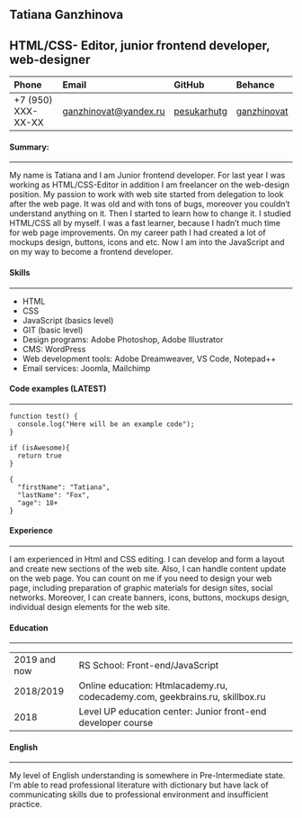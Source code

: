 ## Tatiana Ganzhinova

HTML/CSS- Editor, junior frontend developer, web-designer
---

| Phone              |Email                  | GitHub                                        | Behance                                            |    
|:-------------------|:----------------------|:----------------------------------------------|:---------------------------------------------------|
| +7 (950) XXX-XX-XX | ganzhinovat@yandex.ru | [pesukarhutg](https://github.com/PesukarhuTG) | [ganzhinovat](https://www.behance.net/ganzhinovat) |


#### Summary:
---

My name is Tatiana and I am Junior frontend developer. For last year I was working as HTML/CSS-Editor in addition I am freelancer on the web-design position. My passion to work with web site started from delegation to look after the web page. It was old and with tons of bugs, moreover you couldn’t understand anything on it. Then I started to learn how to change it. I studied HTML/CSS all by myself. I was a fast learner, because I hadn’t much time for web page improvements. On my career path I had created a lot of mockups design, buttons, icons and etc. Now I am into the JavaScript and on my way to become a frontend developer.

#### Skills
---

- HTML
- CSS
- JavaScript (basics level)
- GIT (basic level)
- Design programs: Adobe Photoshop, Adobe Illustrator
- CMS: WordPress
- Web development tools: Adobe Dreamweaver, VS Code, Notepad++
- Email services: Joomla, Mailchimp

#### Code examples (LATEST)
---

```
function test() {
  console.log("Here will be an example code");
}
```
```
if (isAwesome){
  return true
}
```
```
{
  "firstName": "Tatiana",
  "lastName": "Fox",
  "age": 18+
}
```

#### Experience
---

I am experienced in Html and CSS editing. I can develop and form a layout and create new sections of the web site. Also, I can handle content update on the web page. You can count on me if you need to design your web page, including preparation of graphic materials for design sites, social networks. Moreover, I can create banners, icons, buttons, mockups design, individual design elements for the web site.

#### Education
---

|       	    |                                                                               | 
|--------------	|------------------------------------------------------------------------------ |
| 2019 and now  | RS School: Front-end/JavaScript                                               | 
| 2018/2019     | Online education: Htmlacademy.ru, codecademy.com, geekbrains.ru, skillbox.ru  | 
| 2018   	    | Level UP education center: Junior front-end developer course                  | 

#### English
---

My level of English understanding is somewhere in Pre-Intermediate state. I'm able to read professional literature with dictionary but have lack of communicating skills due to professional environment and insufficient practice.